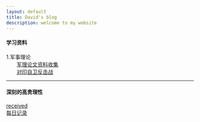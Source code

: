 ```yaml
---
layout: default
title: David's blog
description: welcome to my website
---
```

#### 学习资料

1.军事理论<br>
&ensp;&ensp;&ensp;&ensp;[军理论文资料收集](_posts/2020-11-15-resource.md)<br>
&ensp;&ensp;&ensp;&ensp;[对印自卫反击战](_posts/2020-11-15-India.md)
<br>

---
#### 深刻的高贵理性
[received]()<br>
[每日记录](diary.md)
